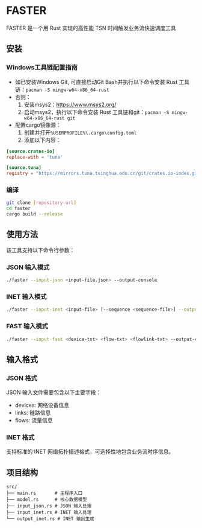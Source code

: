 # FASTER

FASTER 是一个用 Rust 实现的高性能 TSN 时间触发业务流快速调度工具

## 安装

### Windows工具链配置指南

- 如已安装Windows Git, 可直接启动Git Bash并执行以下命令安装 Rust 工具链：`pacman -S mingw-w64-x86_64-rust`
- 否则：
  1. 安装msys2：https://www.msys2.org/
  2. 启动msys2，执行以下命令安装 Rust 工具链和git：`pacman -S mingw-w64-x86_64-rust git`
- 配置cargo镜像源：
  1. 创建并打开`%USERPROFILE%\.cargo\config.toml`
  2. 添加以下内容：
```toml
[source.crates-io]
replace-with = 'tuna'

[source.tuna]
registry = "https://mirrors.tuna.tsinghua.edu.cn/git/crates.io-index.git"
```
### 编译

```bash
git clone [repository-url]
cd faster
cargo build --release
```
## 使用方法

该工具支持以下命令行参数：

### JSON 输入模式

```bash
./faster --input-json <input-file.json> --output-console
```

### INET 输入模式

```bash
./faster --input-inet <input-file> [--sequence <sequence-file>] --output-inet <output-file>
```

### FAST 输入模式

```bash
./faster --input-fast <device-txt> <flow-txt> <flowlink-txt> --output-console
```

## 输入格式

### JSON 格式
JSON 输入文件需要包含以下主要字段：
- devices: 网络设备信息
- links: 链路信息
- flows: 流量信息

### INET 格式
支持标准的 INET 网络拓扑描述格式，可选择性地包含业务流时序信息。

## 项目结构

```
src/
├── main.rs       # 主程序入口
├── model.rs      # 核心数据模型
├── input_json.rs # JSON 输入处理
├── input_inet.rs # INET 输入处理
└── output_inet.rs # INET 输出生成
```
